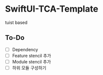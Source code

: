 # SwiftUI-TCA-Template

tuist based

## To-Do

- [ ] Dependency
- [ ] Feature stencil 추가
- [ ] Module stencil 추가
- [ ] 하위 모듈 구성하기